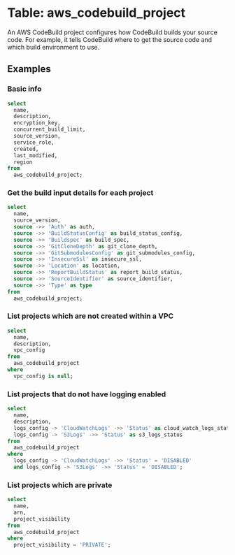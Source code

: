 # Table: aws_codebuild_project

An AWS CodeBuild project configures how CodeBuild builds your source code. For example, it tells CodeBuild where to get the source code and which build environment to use.

## Examples

### Basic info

```sql
select
  name,
  description,
  encryption_key,
  concurrent_build_limit,
  source_version,
  service_role,
  created,
  last_modified,
  region
from
  aws_codebuild_project;
```


### Get the build input details for each project

```sql
select
  name,
  source_version,
  source ->> 'Auth' as auth,
  source ->> 'BuildStatusConfig' as build_status_config,
  source ->> 'Buildspec' as build_spec,
  source ->> 'GitCloneDepth' as git_clone_depth,
  source ->> 'GitSubmodulesConfig' as git_submodules_config,
  source ->> 'InsecureSsl' as insecure_ssl,
  source ->> 'Location' as location,
  source ->> 'ReportBuildStatus' as report_build_status,
  source ->> 'SourceIdentifier' as source_identifier,
  source ->> 'Type' as type
from
  aws_codebuild_project;
```


### List projects which are not created within a VPC

```sql
select
  name,
  description,
  vpc_config
from
  aws_codebuild_project
where
  vpc_config is null;
```


### List projects that do not have logging enabled

```sql
select
  name,
  description,
  logs_config -> 'CloudWatchLogs' ->> 'Status' as cloud_watch_logs_status,
  logs_config -> 'S3Logs' ->> 'Status' as s3_logs_status
from
  aws_codebuild_project
where
  logs_config -> 'CloudWatchLogs' ->> 'Status' = 'DISABLED'
  and logs_config -> 'S3Logs' ->> 'Status' = 'DISABLED';
```

### List projects which are private

```sql
select
  name,
  arn,
  project_visibility
from
  aws_codebuild_project
where
  project_visibility = 'PRIVATE';
```
